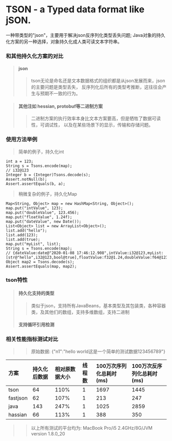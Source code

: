 # TSON - a Typed data format like jSON.
一种带类型的"json"，主要用于解决json反序列化类型丢失问题;
Java对象的持久化方案的另一种选择，对象持久化成人类可读文本字符串。

### 和其他持久化方案的对比
>#### json
> > tson无论是命名还是文本数据格式的组织都是从json发展而来，json的主要问题是类型丢失，
反序列化后所有的类型考推断，这往往会产生与预期不一致的行为。

>#### 其他注如 hessian, protobuf等二进制方案
> > 二进制方案的执行效率本身比文本方案要高，但是牺牲了数据可读性，可调试性，
以及在某些场景下的显示，传输和存储问题。

### 使用方法举例
> 简单的例子，持久化int
```
int a = 123;
String s = Tsons.encode(map);
// i32@123
Integer b = (Integer)Tsons.decode(s);
Assert.notNull(b);
Assert.assertEquals(b, a);
```

> 稍微复杂的例子，持久化Map
```
Map<String, Object> map = new HashMap<String, Object>();
map.put("intValue", 123);
map.put("doubleValue", 123.456);
map.put("floatValue", 1.24f);
map.put("dateValue", new Date());
List<Object> list = new ArrayList<Object>();
list.add("hello");
list.add(123);
list.add(true);
map.put("myList", list);
String s = Tsons.encode(map);
// {dateValue:date@"2020-01-08 17:46:12.908",intValue:i32@123,myList:[str@"hello",i32@123,bool@true],floatValue:f32@1.24,doubleValue:f64@123.456}
Object map2 = Tsons.decode(s);
Assert.assertEquals(map, map2);
```

### tson特性
> #### 持久化支持的类型
> >类似于json，支持所有JavaBeans，基本类型及其包装类，各种容器类，及其他们的数组，支持多维数组，支持二进制
> #### 支持循环引用检测


### 相关性能指标测试对比
> > 原始数据: {"n1":"hello world这是一个简单的测试数据123456789"}

| 方案 |  持久化后数据 | 相对原数据大小 | 线程数 |100万次序列化总耗时(ms) | 100万次反序列化总耗时(ms)|
|:------- | :-------------- | :-------------- | :--------- | :-------------| :-------------|
| tson | 64 | 110% | 1 | 1697 | 1445 |
| fastjson | 62 | 107% | 1 | 213 | 247 |
| java | 143 | 247% | 1 | 1025 | 2859 |
| hassian | 66 | 113% | 1 | 388 | 350 |


> > 以上所有测试的平台均为: MacBook Pro/i5 2.4GHz/8G/JVM version 1.8.0_20

